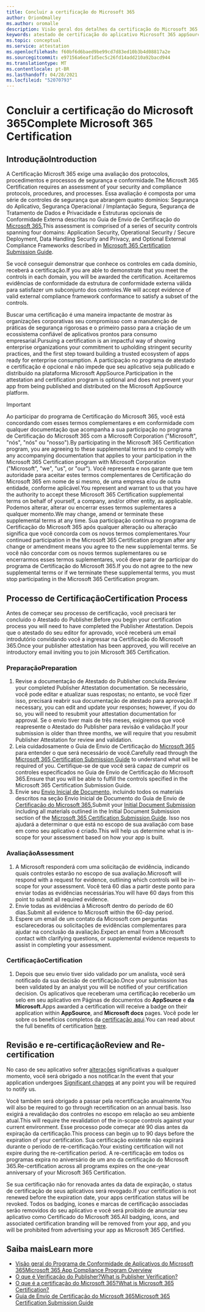 ```yaml
---
title: Concluir a certificação do Microsoft 365
author: OrionOmalley
ms.author: oromalle
description: Visão geral dos detalhes da certificação do Microsoft 365
keywords: atestado de certificação do aplicativo Microsoft 365 appSource
ms.topic: conceptual
ms.service: attestation
ms.openlocfilehash: f60bf6d6baed9be99cd7d83ed10b3b4d08817a2e
ms.sourcegitcommit: e97156a6eaf1d5ec5c26fd14add210a92bacd944
ms.translationtype: MT
ms.contentlocale: pt-BR
ms.lasthandoff: 04/28/2021
ms.locfileid: "52070793"
---
```

# <a name="complete-microsoft-365-certification"></a><span data-ttu-id="e25a4-104">Concluir a certificação do Microsoft 365</span><span class="sxs-lookup"><span data-stu-id="e25a4-104">Complete Microsoft 365 Certification</span></span>

## <a name="introduction"></a><span data-ttu-id="e25a4-105">Introdução</span><span class="sxs-lookup"><span data-stu-id="e25a4-105">Introduction</span></span>

<span data-ttu-id="e25a4-106">A Certificação Microsft 365 exige uma avaliação dos protocolos, procedimentos e processos de segurança e conformidade.</span><span class="sxs-lookup"><span data-stu-id="e25a4-106">The Microsft 365 Certification requires an assessment of your security and compliance protocols, procedures, and processes.</span></span> <span data-ttu-id="e25a4-107">Essa avaliação é composta por uma série de controles de segurança que abrangem quatro domínios: Segurança do Aplicativo, Segurança Operacional / Implantação Segura, Segurança de Tratamento de Dados e Privacidade e Estruturas opcionais de Conformidade Externa descritas no Guia de Envio de Certificação do [Microsoft 365.](https://docs.microsoft.com/microsoft-365-app-certification/docs/certification-submission-guide)</span><span class="sxs-lookup"><span data-stu-id="e25a4-107">This assessment is comprised of a series of security controls spanning four domains: Application Security, Operational Security / Secure Deployment, Data Handling Security and Privacy, and Optional External Compliance Frameworks described in [Microsoft 365 Certification Submission Guide](https://docs.microsoft.com/microsoft-365-app-certification/docs/certification-submission-guide).</span></span>

<span data-ttu-id="e25a4-108">Se você conseguir demonstrar que conhece os controles em cada domínio, receberá a certificação.</span><span class="sxs-lookup"><span data-stu-id="e25a4-108">If you are able to demonstrate that you meet the controls in each domain, you will be awarded the certification.</span></span> <span data-ttu-id="e25a4-109">Aceitaremos evidências de conformidade da estrutura de conformidade externa válida para satisfazer um subconjunto dos controles.</span><span class="sxs-lookup"><span data-stu-id="e25a4-109">We will accept evidence of valid external compliance framework conformance to satisfy a subset of the controls.</span></span> 

<span data-ttu-id="e25a4-110">Buscar uma certificação é uma maneira impactante de mostrar às organizações corporativas seu compromisso com a manutenção de práticas de segurança rigorosas e o primeiro passo para a criação de um ecossistema confiável de aplicativos prontos para consumo empresarial.</span><span class="sxs-lookup"><span data-stu-id="e25a4-110">Pursuing a certification is an impactful way of showing enterprise organizations your commitment to upholding stringent security practices, and the first step toward building a trusted ecosystem of apps ready for enterprise consumption.</span></span> <span data-ttu-id="e25a4-111">A participação no programa de atestado e certificação é opcional e não impede que seu aplicativo seja publicado e distribuído na plataforma Microsoft AppSource.</span><span class="sxs-lookup"><span data-stu-id="e25a4-111">Participation in the attestation and certification program is optional and does not prevent your app from being published and distributed on the Microsoft AppSource platform.</span></span>

> [!IMPORTANT]
> <span data-ttu-id="e25a4-112">Ao participar do programa de Certificação do Microsoft 365, você está concordando com esses termos complementares e em conformidade com qualquer documentação que acompanha a sua participação no programa de Certificação do Microsoft 365 com a Microsoft Corporation ("Microsoft", "nós", "nós" ou "nosso").</span><span class="sxs-lookup"><span data-stu-id="e25a4-112">By participating in the Microsoft 365 Certification  program, you are agreeing to these supplemental terms and to comply with any accompanying documentation that applies to your participation in the Microsoft 365 Certification program with Microsoft Corporation ("Microsoft", "we", "us",  or "our").</span></span> <span data-ttu-id="e25a4-113">Você representa e nos garante que tem autoridade para aceitar estes termos complementares de Certificação do Microsoft 365 em nome de si mesmo, de uma empresa e/ou de outra entidade, conforme aplicável.</span><span class="sxs-lookup"><span data-stu-id="e25a4-113">You represent and warrant to us that you have the authority to accept these Microsoft 365 Certification supplemental terms on behalf of yourself, a company, and/or other entity, as applicable.</span></span> <span data-ttu-id="e25a4-114">Podemos alterar, alterar ou encerrar esses termos suplementares a qualquer momento.</span><span class="sxs-lookup"><span data-stu-id="e25a4-114">We may change, amend or terminate these supplemental terms at any time.</span></span> <span data-ttu-id="e25a4-115">Sua participação contínua no programa de Certificação do Microsoft 365 após qualquer alteração ou alteração significa que você concorda com os novos termos complementares.</span><span class="sxs-lookup"><span data-stu-id="e25a4-115">Your continued participation in the Microsoft 365 Certification program after any change or amendment means you agree to the new supplemental terms.</span></span> <span data-ttu-id="e25a4-116">Se você não concordar com os novos termos suplementares ou se encerrarmos esses termos suplementares, você deve parar de participar do programa de Certificação do Microsoft 365.</span><span class="sxs-lookup"><span data-stu-id="e25a4-116">If you do not agree to the new supplemental terms or if we terminate these supplemental terms, you must stop participating in the Microsoft 365 Certification program.</span></span>

## <a name="certification-process"></a><span data-ttu-id="e25a4-117">Processo de Certificação</span><span class="sxs-lookup"><span data-stu-id="e25a4-117">Certification Process</span></span>

<span data-ttu-id="e25a4-118">Antes de começar seu processo de certificação, você precisará ter concluído o Atestado do Publisher.</span><span class="sxs-lookup"><span data-stu-id="e25a4-118">Before you begin your certification process you will need to have completed the Publisher Attestation.</span></span> <span data-ttu-id="e25a4-119">Depois que o atestado do seu editor for aprovado, você receberá um email introdutório convidando você a ingressar na Certificação do Microsoft 365.</span><span class="sxs-lookup"><span data-stu-id="e25a4-119">Once your publisher attestation has been approved, you will receive an introductory email inviting you to join Microsoft 365 Certification.</span></span>

### <a name="preparation"></a><span data-ttu-id="e25a4-120">Preparação</span><span class="sxs-lookup"><span data-stu-id="e25a4-120">Preparation</span></span>
1. <span data-ttu-id="e25a4-121">Revise a documentação de Atestado do Publisher concluída.</span><span class="sxs-lookup"><span data-stu-id="e25a4-121">Review your completed Publisher Attestation documentation.</span></span> <span data-ttu-id="e25a4-122">Se necessário, você pode editar e atualizar suas respostas; no entanto, se você fizer isso, precisará reabrir sua documentação de atestado para aprovação.</span><span class="sxs-lookup"><span data-stu-id="e25a4-122">If necessary, you can edit and update your responses; however, if you do so, you will need to resubmit your attestation documentation for approval.</span></span> <span data-ttu-id="e25a4-123">Se o envio tiver mais de três meses, exigiremos que você reapresente o Atestado do Publisher para revisão e validação.</span><span class="sxs-lookup"><span data-stu-id="e25a4-123">If your submission is older than three months, we will require that you resubmit Publisher Attestation for review and validation.</span></span> 
1. <span data-ttu-id="e25a4-124">Leia cuidadosamente o Guia de Envio de Certificação do [Microsoft 365](https://docs.microsoft.com/microsoft-365-app-certification/docs/certification-submission-guide) para entender o que será necessário de você.</span><span class="sxs-lookup"><span data-stu-id="e25a4-124">Carefully read through the [Microsoft 365 Certification Submission Guide](https://docs.microsoft.com/microsoft-365-app-certification/docs/certification-submission-guide) to understand what will be required of you.</span></span> <span data-ttu-id="e25a4-125">Certifique-se de que você será capaz de cumprir os controles especificados no Guia de Envio de Certificação do Microsoft 365.</span><span class="sxs-lookup"><span data-stu-id="e25a4-125">Ensure that you will be able to fulfill the controls specified in the Microsoft 365 Certification Submission Guide.</span></span>
1. <span data-ttu-id="e25a4-126">Envie seu [Envio Inicial de Documento,](https://docs.microsoft.com/microsoft-365-app-certification/docs/certification-submission-guide#initial-document-submission) incluindo todos os materiais descritos na seção Envio Inicial de Documento do Guia de Envio de [Certificação do Microsoft 365.](https://docs.microsoft.com/microsoft-365-app-certification/docs/certification-submission-guide)</span><span class="sxs-lookup"><span data-stu-id="e25a4-126">Submit your [Initial Document Submission](https://docs.microsoft.com/microsoft-365-app-certification/docs/certification-submission-guide#initial-document-submission) including all materials outlined in the Initial Document Submission section of the [Microsoft 365 Certification Submission Guide](https://docs.microsoft.com/microsoft-365-app-certification/docs/certification-submission-guide).</span></span> <span data-ttu-id="e25a4-127">Isso nos ajudará a determinar o que está no escopo de sua avaliação com base em como seu aplicativo é criado.</span><span class="sxs-lookup"><span data-stu-id="e25a4-127">This will help us determine what is in-scope for your assessment based on how your app is built.</span></span>

### <a name="assessment"></a><span data-ttu-id="e25a4-128">Avaliação</span><span class="sxs-lookup"><span data-stu-id="e25a4-128">Assessment</span></span>
1. <span data-ttu-id="e25a4-129">A Microsoft responderá com uma solicitação de evidência, indicando quais controles estarão no escopo de sua avaliação.</span><span class="sxs-lookup"><span data-stu-id="e25a4-129">Microsoft will respond with a request for evidence, outlining which controls will be in-scope for your assessment.</span></span> <span data-ttu-id="e25a4-130">Você terá 60 dias a partir deste ponto para enviar todas as evidências necessárias.</span><span class="sxs-lookup"><span data-stu-id="e25a4-130">You will have 60 days from this point to submit all required evidence.</span></span>
1. <span data-ttu-id="e25a4-131">Envie todas as evidências à Microsoft dentro do período de 60 dias.</span><span class="sxs-lookup"><span data-stu-id="e25a4-131">Submit all evidence to Microsoft within the 60-day period.</span></span>
1. <span data-ttu-id="e25a4-132">Espere um email de um contato da Microsoft com perguntas esclarecedoras ou solicitações de evidências complementares para ajudar na conclusão da avaliação.</span><span class="sxs-lookup"><span data-stu-id="e25a4-132">Expect an email from a Microsoft contact with clarifying questions, or supplemental evidence requests to assist in completing your assessment.</span></span>

### <a name="certification"></a><span data-ttu-id="e25a4-133">Certificação</span><span class="sxs-lookup"><span data-stu-id="e25a4-133">Certification</span></span>
1. <span data-ttu-id="e25a4-134">Depois que seu envio tiver sido validado por um analista, você será notificado da sua decisão de certificação.</span><span class="sxs-lookup"><span data-stu-id="e25a4-134">Once your submission has been validated by an analyst you will be notified of your certification decision.</span></span> <span data-ttu-id="e25a4-135">Os aplicativos que receberam uma certificação receberão um selo em seu aplicativo em Páginas de documentos do **AppSource** e **da Microsoft.**</span><span class="sxs-lookup"><span data-stu-id="e25a4-135">Apps awarded a certification will receive a badge on their application within **AppSource**, and **Microsoft docs** pages.</span></span> <span data-ttu-id="e25a4-136">Você pode ler sobre os benefícios completos da [certificação aqui](https://docs.microsoft.com/microsoft-365-app-certification/docs/enterprise-app-certification-guide#program-benefits).</span><span class="sxs-lookup"><span data-stu-id="e25a4-136">You can read about the full benefits of certification [here](https://docs.microsoft.com/microsoft-365-app-certification/docs/enterprise-app-certification-guide#program-benefits).</span></span>

## <a name="review-and-re-certification"></a><span data-ttu-id="e25a4-137">Revisão e re-certificação</span><span class="sxs-lookup"><span data-stu-id="e25a4-137">Review and Re-certification</span></span>
<span data-ttu-id="e25a4-138">No caso de seu aplicativo sofrer [alterações](https://docs.microsoft.com/microsoft-365-app-certification/docs/certification-submission-guide#significant-changes) significativas a qualquer momento, você será obrigado a nos notificar.</span><span class="sxs-lookup"><span data-stu-id="e25a4-138">In the event that your application undergoes [Significant changes](https://docs.microsoft.com/microsoft-365-app-certification/docs/certification-submission-guide#significant-changes) at any point you will be required to notify us.</span></span>

<span data-ttu-id="e25a4-139">Você também será obrigado a passar pela recertificação anualmente.</span><span class="sxs-lookup"><span data-stu-id="e25a4-139">You will also be required to go through recertification on an annual basis.</span></span> <span data-ttu-id="e25a4-140">Isso exigirá a revalidação dos controles no escopo em relação ao seu ambiente atual.</span><span class="sxs-lookup"><span data-stu-id="e25a4-140">This will require the revalidation of the in-scope controls against your current environment.</span></span> <span data-ttu-id="e25a4-141">Esse processo pode começar até 90 dias antes da expiração da certificação.</span><span class="sxs-lookup"><span data-stu-id="e25a4-141">This process can begin up to 90 days before the expiration of your certification.</span></span> <span data-ttu-id="e25a4-142">Sua certificação existente não expirará durante o período de re-certificação.</span><span class="sxs-lookup"><span data-stu-id="e25a4-142">Your existing certification will not expire during the re-certification period.</span></span> <span data-ttu-id="e25a4-143">A re-certificação em todos os programas expira no aniversário de um ano da certificação do Microsoft 365.</span><span class="sxs-lookup"><span data-stu-id="e25a4-143">Re-certification across all programs expires on the one-year anniversary of your Microsoft 365 Certification.</span></span>

<span data-ttu-id="e25a4-144">Se sua certificação não for renovada antes da data de expiração, o status de certificação de seus aplicativos será revogado.</span><span class="sxs-lookup"><span data-stu-id="e25a4-144">If your certification is not renewed before the expiration date, your apps certification status will be revoked.</span></span> <span data-ttu-id="e25a4-145">Todos os badging, ícones e marcas de certificação associadas serão removidos do seu aplicativo e você será proibido de anunciar seu aplicativo como Certificado do Microsoft 365.</span><span class="sxs-lookup"><span data-stu-id="e25a4-145">All badging, icons, and associated certification branding will be removed from your app, and you will be prohibited from advertising your app as Microsoft 365 Certified.</span></span>



## <a name="learn-more"></a><span data-ttu-id="e25a4-146">Saiba mais</span><span class="sxs-lookup"><span data-stu-id="e25a4-146">Learn more</span></span>

* [<span data-ttu-id="e25a4-147">Visão geral do Programa de Conformidade de Aplicativos do Microsoft 365</span><span class="sxs-lookup"><span data-stu-id="e25a4-147">Microsoft 365 App Compliance Program Overview</span></span>](~/overview.md)  
* [<span data-ttu-id="e25a4-148">O que é Verificação do Publisher?</span><span class="sxs-lookup"><span data-stu-id="e25a4-148">What is Publisher Verification?</span></span>](https://docs.microsoft.com/azure/active-directory/develop/publisher-verification-overview)
* [<span data-ttu-id="e25a4-149">O que é a certificação do Microsoft 365?</span><span class="sxs-lookup"><span data-stu-id="e25a4-149">What is Microsoft 365 Certification?</span></span>](~/docs/enterprise-app-certification-guide.md)  
* [<span data-ttu-id="e25a4-150">Guia de Envio de Certificação do Microsoft 365</span><span class="sxs-lookup"><span data-stu-id="e25a4-150">Microsoft 365 Certification Submission Guide</span></span>](~/docs/certification-submission-guide.md)
